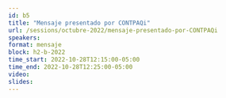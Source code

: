 ```yaml
---
id: b5
title: "Mensaje presentado por CONTPAQi"
url: /sessions/octubre-2022/mensaje-presentado-por-CONTPAQi
speakers:
format: mensaje
block: h2-b-2022
time_start: 2022-10-28T12:15:00-05:00
time_end: 2022-10-28T12:25:00-05:00
video:
slides:
---
```

